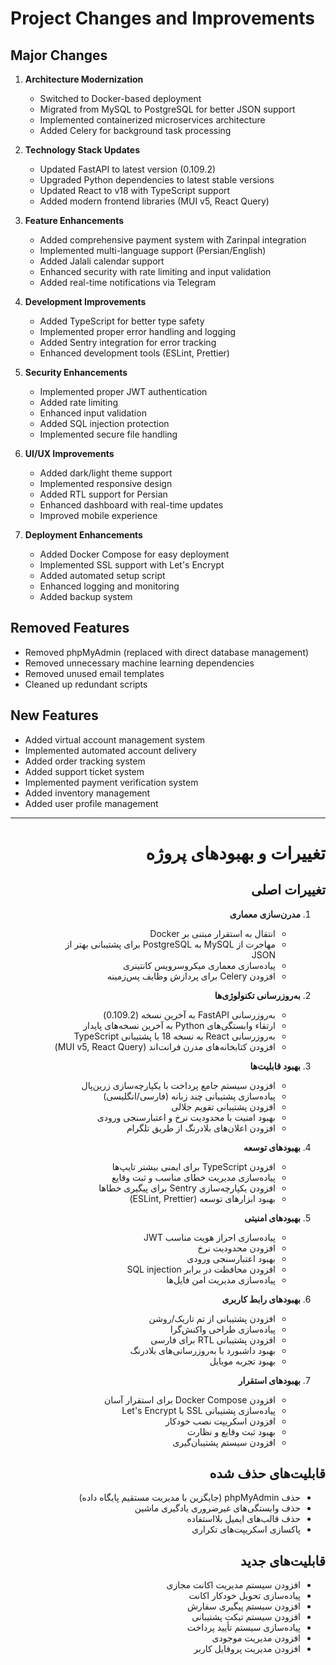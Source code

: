 # Project Changes and Improvements

## Major Changes

1. **Architecture Modernization**
   - Switched to Docker-based deployment
   - Migrated from MySQL to PostgreSQL for better JSON support
   - Implemented containerized microservices architecture
   - Added Celery for background task processing

2. **Technology Stack Updates**
   - Updated FastAPI to latest version (0.109.2)
   - Upgraded Python dependencies to latest stable versions
   - Updated React to v18 with TypeScript support
   - Added modern frontend libraries (MUI v5, React Query)

3. **Feature Enhancements**
   - Added comprehensive payment system with Zarinpal integration
   - Implemented multi-language support (Persian/English)
   - Added Jalali calendar support
   - Enhanced security with rate limiting and input validation
   - Added real-time notifications via Telegram

4. **Development Improvements**
   - Added TypeScript for better type safety
   - Implemented proper error handling and logging
   - Added Sentry integration for error tracking
   - Enhanced development tools (ESLint, Prettier)

5. **Security Enhancements**
   - Implemented proper JWT authentication
   - Added rate limiting
   - Enhanced input validation
   - Added SQL injection protection
   - Implemented secure file handling

6. **UI/UX Improvements**
   - Added dark/light theme support
   - Implemented responsive design
   - Added RTL support for Persian
   - Enhanced dashboard with real-time updates
   - Improved mobile experience

7. **Deployment Enhancements**
   - Added Docker Compose for easy deployment
   - Implemented SSL support with Let's Encrypt
   - Added automated setup script
   - Enhanced logging and monitoring
   - Added backup system

## Removed Features
- Removed phpMyAdmin (replaced with direct database management)
- Removed unnecessary machine learning dependencies
- Removed unused email templates
- Cleaned up redundant scripts

## New Features
- Added virtual account management system
- Implemented automated account delivery
- Added order tracking system
- Added support ticket system
- Implemented payment verification system
- Added inventory management
- Added user profile management

---

<div dir="rtl">

# تغییرات و بهبودهای پروژه

## تغییرات اصلی

1. **مدرن‌سازی معماری**
   - انتقال به استقرار مبتنی بر Docker
   - مهاجرت از MySQL به PostgreSQL برای پشتیبانی بهتر از JSON
   - پیاده‌سازی معماری میکروسرویس کانتینری
   - افزودن Celery برای پردازش وظایف پس‌زمینه

2. **به‌روزرسانی تکنولوژی‌ها**
   - به‌روزرسانی FastAPI به آخرین نسخه (0.109.2)
   - ارتقاء وابستگی‌های Python به آخرین نسخه‌های پایدار
   - به‌روزرسانی React به نسخه 18 با پشتیبانی TypeScript
   - افزودن کتابخانه‌های مدرن فرانت‌اند (MUI v5, React Query)

3. **بهبود قابلیت‌ها**
   - افزودن سیستم جامع پرداخت با یکپارچه‌سازی زرین‌پال
   - پیاده‌سازی پشتیبانی چند زبانه (فارسی/انگلیسی)
   - افزودن پشتیبانی تقویم جلالی
   - بهبود امنیت با محدودیت نرخ و اعتبارسنجی ورودی
   - افزودن اعلان‌های بلادرنگ از طریق تلگرام

4. **بهبودهای توسعه**
   - افزودن TypeScript برای ایمنی بیشتر تایپ‌ها
   - پیاده‌سازی مدیریت خطای مناسب و ثبت وقایع
   - افزودن یکپارچه‌سازی Sentry برای پیگیری خطاها
   - بهبود ابزارهای توسعه (ESLint, Prettier)

5. **بهبودهای امنیتی**
   - پیاده‌سازی احراز هویت مناسب JWT
   - افزودن محدودیت نرخ
   - بهبود اعتبارسنجی ورودی
   - افزودن محافظت در برابر SQL injection
   - پیاده‌سازی مدیریت امن فایل‌ها

6. **بهبودهای رابط کاربری**
   - افزودن پشتیبانی از تم تاریک/روشن
   - پیاده‌سازی طراحی واکنش‌گرا
   - افزودن پشتیبانی RTL برای فارسی
   - بهبود داشبورد با به‌روزرسانی‌های بلادرنگ
   - بهبود تجربه موبایل

7. **بهبودهای استقرار**
   - افزودن Docker Compose برای استقرار آسان
   - پیاده‌سازی پشتیبانی SSL با Let's Encrypt
   - افزودن اسکریپت نصب خودکار
   - بهبود ثبت وقایع و نظارت
   - افزودن سیستم پشتیبان‌گیری

## قابلیت‌های حذف شده
- حذف phpMyAdmin (جایگزین با مدیریت مستقیم پایگاه داده)
- حذف وابستگی‌های غیرضروری یادگیری ماشین
- حذف قالب‌های ایمیل بلااستفاده
- پاکسازی اسکریپت‌های تکراری

## قابلیت‌های جدید
- افزودن سیستم مدیریت اکانت مجازی
- پیاده‌سازی تحویل خودکار اکانت
- افزودن سیستم پیگیری سفارش
- افزودن سیستم تیکت پشتیبانی
- پیاده‌سازی سیستم تأیید پرداخت
- افزودن مدیریت موجودی
- افزودن مدیریت پروفایل کاربر

</div> 